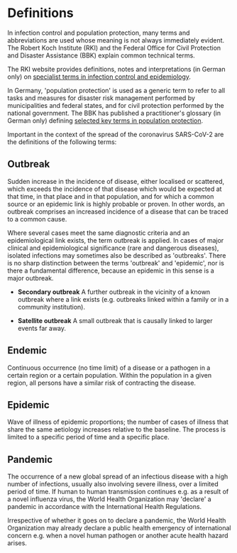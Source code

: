 # Definitions

In infection control and population protection, many terms and abbreviations are
used whose meaning is not always immediately evident. The Robert Koch Institute
(RKI) and the Federal Office for Civil Protection and Disaster Assistance (BBK)
explain common technical terms.

The RKI website provides definitions, notes and interpretations (in German only)
on [specialist terms in infection control and
epidemiology](https://www.rki.de/DE/Content/Service/Publikationen/Fachwoerterbuch_Infektionsschutz.pdf).

In Germany, 'population protection' is used as a generic term to refer to all
tasks and measures for disaster risk management performed by municipalities and
federal states, and for civil protection performed by the national government.
The BBK has published a practitioner's glossary (in German only) defining
[selected key terms in population
protection](https://www.bbk.bund.de/SharedDocs/Downloads/BBK/DE/Publikationen/Praxis_Bevoelkerungsschutz/Glossar_2018.pdf).

Important in the context of the spread of the coronavirus SARS-CoV-2 are the
definitions of the following terms:

## Outbreak

Sudden increase in the incidence of disease, either localised or scattered,
which exceeds the incidence of that disease which would be expected at that
time, in that place and in that population, and for which a common source or an
epidemic link is highly probable or proven. In other words, an outbreak
comprises an increased incidence of a disease that can be traced to a common
cause.

Where several cases meet the same diagnostic criteria and an epidemiological
link exists, the term outbreak is applied. In cases of major clinical and
epidemiological significance (rare and dangerous diseases), isolated infections
may sometimes also be described as 'outbreaks'. There is no sharp distinction
between the terms 'outbreak' and 'epidemic', nor is there a fundamental
difference, because an epidemic in this sense is a major outbreak.

-   **Secondary outbreak** A further outbreak in the vicinity of a known
    outbreak where a link exists (e.g. outbreaks linked within a family or in a
    community institution).

-   **Satellite outbreak** A small outbreak that is causally linked to larger
    events far away.

## Endemic

Continuous occurrence (no time limit) of a disease or a pathogen in a certain
region or a certain population. Within the population in a given region, all
persons have a similar risk of contracting the disease.

## Epidemic

Wave of illness of epidemic proportions; the number of cases of illness that
share the same aetiology increases relative to the baseline. The process is
limited to a specific period of time and a specific place.

## Pandemic

The occurrence of a new global spread of an infectious disease with a high
number of infections, usually also involving severe illness, over a limited
period of time. If human to human transmission continues e.g. as a result of a
novel influenza virus, the World Health Organization may 'declare' a pandemic in
accordance with the International Health Regulations.

Irrespective of whether it goes on to declare a pandemic, the World Health
Organization may already declare a public health emergency of international
concern e.g. when a novel human pathogen or another acute health hazard arises.
